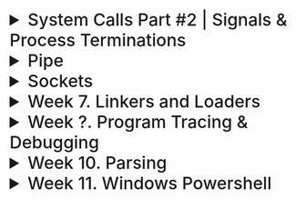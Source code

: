 

<details>
  <summary style="font-size: 30px; font-weight: 500; cursor: pointer;">System Calls Part #2 | Signals & Process Terminations </summary>

# **Exec Variants**

### execlp

**execlp** works like **execl** but does not require a full path to the executable. 
Instead, it searches the directories in the **PATH** environment variable for the executable.

```c
#include <stdio.h>
#include <unistd.h>

int main() {
    printf("Running ls with execlp\n");
    execlp("ls", "ls", "-l", (char *)NULL);

    printf("This will only print if execlp fails!\n");
    return 0;
}

```

### execv

**execv** takes two arguments: the path to the executable and an array of pointers to null-terminated strings that represent the argument list. 
This array must be terminated by a NULL pointer.

```c
#include <stdio.h>
#include <unistd.h>

int main() {
    char *args[] = { "ls", "-l", NULL };

    printf("Running ls with execv\n");
    execv("/bin/ls", args);

    printf("This will only print if execv fails!\n");
    return 0;
}
```

### execlp

**execlp** works like execl but does not require a full path to the executable. Instead, it searches the directories in the PATH environment variable for the executable.

```c
#include <stdio.h>
#include <unistd.h>

int main() {
    printf("Running ls with execlp\n");
    execlp("ls", "ls", "-l", (char *)NULL);

    printf("This will only print if execlp fails!\n");
    return 0;
}
```


### execvp

**execvp** is a combination of execv and execlp. It takes an array of pointers to strings for arguments like execv, and it searches the PATH for the executable like execlp.

```c
#include <stdio.h>
#include <unistd.h>

int main() {
    char *args[] = { "grep", "main", "file.txt", NULL };

    printf("Searching for 'main' in file.txt with execvp\n");
    execvp("grep", args);

    printf("This will only print if execvp fails!\n");
    return 0;
}
```

---

# chdir

When a new process is created, typically through a fork followed by an exec, it inherits the current working directory from its parent process. This means that, for example, if you're in a shell and your current working directory is `/home/user`, any program you start from that shell without changing the directory will start with `/home/user` as its current working directory.

The **chdir()** system call is used to change the current working directory of the process that invokes it. Here's a description and an example of using chdir() in a C program:

```c
#include <stdio.h>
#include <unistd.h>

int main() {
    // The current working directory is inherited from the parent process.
    // Let's say we want to change it to "/tmp".

    printf("Changing the current working directory to /tmp\n");
    if (chdir("/tmp") != 0) {
        perror("chdir failed");
        return 1; // Return a non-zero value to indicate an error.
    }

    // If successful, the current working directory is now /tmp.
    printf("Current working directory changed to /tmp successfully\n");

    // The rest of the program would go here.

    return 0;
}
```

Another Example of using `chdir` change dir
![sp61](../static/SP_6_1.png)


---

# Signals

Programs must sometimes deal with unexpected or unpredictable
events, such as:

- a floating-point error
- a power failure
- an alarm clock "ring"
- the death of a child process
- a termination request from a user (i.e., a Control-C)
- a suspend request from a user (i.e., a Control-Z)

These kind of events are sometimes called interrupts, as they must interrupt the regular flow of a program in order to be processed.


```c
#include <stdio.h>
#include <unistd.h> // For alarm() and pause()

// main function starts here
int main() {
    alarm(3); // Schedule an alarm signal to be sent in 3 seconds

    printf("Looping forever...\n");
    while(1); // Infinite loop, normally not a good idea, but for demo purposes.

    // This line will not be executed because the program will be terminated by the alarm signal
    printf("This line should never be executed\n");

    return 0; // Return 0, although the program will never reach this point due to the alarm
}
```


### Alarm with Signal Handler to do more upon Alarm:

```c
#include <stdio.h>
#include <unistd.h> // For alarm() and pause()
#include <signal.h> // For signal handling

int alarmFlag = 0; // Global variable to communicate between the signal handler and the main loop

void alarmHandler(); // Forward declaration of the alarm signal handler

// Signal handler definition
void alarmHandler() {
    printf("An alarm clock signal was received\n");
    alarmFlag = 1; // Set the flag to break the loop in main
}

// main function starts here
int main() {
    signal(SIGALRM, alarmHandler); // Register the alarmHandler function for the SIGALRM signal

    alarm(3); // Schedule an alarm signal in 3 seconds
    printf("Looping...\n");

    while(!alarmFlag) { // Loop until alarmFlag is set by the signal handler
        pause(); // Wait for a signal to arrive
    }

    printf("Loop ends due to alarm signal\n");

    return 0; // Return 0 to indicate success
}
```

![sp62](../static/SP_6_2.png)

* Signals are a separate mechanism from file sockets and General IO, and they are used for inter-process communication and handling asynchronous events.

### Protecting Critical Code and Chaining Interrupt Handlers

- The same techniques may be used to protect critical
pieces of code against Control-C attacks and other such
signals.
- In these cases, it's common to save the previous value of
the handler so that it can be restored after the critical
code has executed.
- Here's the source code of a program that protects itself
against SIGINT signals:

**CTRL+C Attack** refer to the action of a user sending an interrupt signal *(SIGINT)* to a running program by pressing Control-C on the keyboard. This key combination is commonly used in Unix-like operating systems to terminate a running process.

In many command-line interfaces (CLIs), pressing Control-C will send the interrupt signal to the foreground process group, which by default causes the process to terminate. However, this behavior can be customized or overridden within a program by changing the signal handler for SIGINT.

```c
#include <stdio.h>
#include <signal.h>
#include <unistd.h>

// Global variable for original SIGINT handler to restore later
void (*originalSigintHandler)(int);

// Custom SIGINT handler
void customSigintHandler(int signalNumber) {
    // Do something specific to handle Control-C
    // Typically nothing, or print a message that this section cannot be interrupted
    printf("SIGINT received, but we're ignoring it due to critical operation!\n");
}

// Function to protect a critical section
void criticalSection() {
    // Install the custom SIGINT handler
    originalSigintHandler = signal(SIGINT, customSigintHandler);

    // Critical code goes here...
    printf("Critical section is running. Try pressing Ctrl-C and see what happens.\n");
    sleep(10);  // Pretend to do something important

    // Restore the original SIGINT handler
    signal(SIGINT, originalSigintHandler);
}

int main() {
    printf("Press Ctrl-C during the critical section to test the custom handler.\n");
    criticalSection();
    printf("Critical section finished, Ctrl-C will now stop the program as usual.\n");
    
    // This sleep is just to allow us time to try Ctrl-C after the critical section
    sleep(10);

    return 0;
}
```

In this program, **criticalSection()** changes the signal handler for SIGINT to a custom handler that ignores the Control-C during its execution. After the critical section is complete, it restores the original behavior, allowing the process to be terminated by Control-C as usual.

Protecting critical sections of code from interruption is important in various scenarios, such as when a program is in the middle of a transaction or updating shared resources where an unexpected termination could lead to data corruption or inconsistency.

---


### Sending Signals with `kill`

- A process can signal another with `kill()` system call.
- Misnamed as `kill()` since not all signals terminate processes.
- Historically, `kill()` was used mainly to terminate processes in UNIX.

### Syntax

```c
int kill(pid_t pid, int sigCode);
```

Sends sigCode to process with PID pid.

**kill()** succeeds if:
- Both processes belong to the same user.
- The sender is a super-user.

**Variations of kill()**

- `pid == 0`: The signal is sent to all processes in the sender's process group.

- `pid == -1` with super-user:
  - The signal is sent to all processes.
- `pid == -1` without super-user:
  - The signal is sent to all processes owned by the sender's user, except the sender itself.

- `pid < 0` and `pid != -1`: 
  - The signal is sent to all processes in the specified process group (`pid`).

- **Return Values of `kill()`**:
  - `0`: Signal was sent successfully.
  - `-1`: An error occurred while sending the signal.

---

### Suspension & Resuming of Processes 

```c
#include <signal.h>
#include <stdio.h>
#include <unistd.h>
#include <sys/types.h>
#include <stdlib.h>

int main() {
    int pid1;
    int pid2;

    // Create first child process
    pid1 = fork();
    if (pid1 == 0) { // First child
        while (1) { // Infinite loop
            printf("pid1 is alive\n");
            sleep(1);
        }
    }

    // Create second child process
    pid2 = fork();
    if (pid2 == 0) { // Second child
        while (1) { // Infinite loop
            printf("pid2 is alive\n");
            sleep(1);
        }
    }

    // Parent process
    // If the fork calls were successful, pid1 and pid2 should be non-zero in the parent process
    if (pid1 > 0 && pid2 > 0) {
        sleep(3); // Give children time to start

        // Suspend first child
        kill(pid1, SIGSTOP);
        sleep(3);

        // Resume first child
        kill(pid1, SIGCONT);
        sleep(3);

        // Terminate first child
        kill(pid1, SIGINT);
        
        // Terminate second child
        kill(pid2, SIGINT);
    }

    return 0; // End of parent process
}
```

 In Unix-like operating systems, signals are used for inter-process communication. The SIGSTOP and SIGCONT signals are specifically used to control the execution of processes:

- **SIGSTOP:**  *Process Suspension* This signal stops a process in its tracks, effectively suspending its execution. The process will remain in a stopped state until it receives a signal to continue. The SIGSTOP signal cannot be caught, blocked, or ignored by the process, making it a reliable way to pause a process.

- **SIGCONT:** *Process Resuming* This signal is used to resume a process that has been stopped by SIGSTOP or another stopping signal like SIGTSTP (which is the signal sent by the Ctrl+Z key combination in a terminal). When a process receives SIGCONT, it continues its execution from where it was stopped.

- **SIGINT** (Signal Interrupt): This signal is typically sent when the user types the interrupt character *(normally Ctrl+C)* at the keyboard. SIGINT tells the process to immediately terminate. 

---

## Process Groups

- **Process Group:** A process group is a collection of one or more processes, usually associated with the same job, that can receive signals as a group. Every process belongs to a process group.

- **Inheritance of Process Group:** When a process (parent) creates a new process (child) through fork(), the child process inherits its parent's process group ID.

- **Changing Process Group:** A process can change its process group by calling setpgid(). *(Maybe dis-associate from parent group as a child proc?)*

- **Control Terminal:** This is the terminal device from which the process was initiated. Typically, it's the terminal you are using to interact with the shell.

- **Inheritance of Control Terminal:** Like process groups, when a process forks, the child process inherits its control terminal from the parent process.

- **Control Process:** The control process is a special process in a session that has a controlling terminal. It's the process group leader of the process group associated with the terminal.

- **Terminal Signals:** If you hit a control key *(like Control-C for SIGINT)* on a terminal, the terminal sends the signal to all processes in the foreground process group of the terminal.

The following C program demonstrates the concept of process groups and how signals like SIGINT (from Control-C) and SIGTTIN can affect processes. The program will create a child process, which will try to read from the terminal while being in a different process group.


```c
#include <stdio.h>
#include <unistd.h>
#include <signal.h>
#include <stdlib.h>

int main() {
    pid_t pid = fork();

    if (pid == -1) {
        // Error
        perror("fork");
        return EXIT_FAILURE;
    }

    if (pid == 0) { // Child process
        // Change the process group of the child
        if (setpgid(0, 0) == -1) {
            perror("setpgid");
            return EXIT_FAILURE;
        }

        // Attempt to read from the control terminal
        char input[10];
        printf("Child process group ID: %d\n", getpgrp());
        printf("Enter some text: ");
        fgets(input, sizeof(input), stdin);
        printf("Child read: %s\n", input);
        return EXIT_SUCCESS;
    } else { // Parent process
        printf("Parent process group ID: %d\n", getpgrp());
        // Wait for the child process to complete
        wait(NULL);
    }

    return EXIT_SUCCESS;
}
```
When you run this program and try to input text for the child process, if it's in the background, it should get suspended because it's trying to read from the terminal while not being in the foreground process group. If it's in the foreground, it should be able to read from the terminal normally.

![SP_63](../static/SP_6_3.png)

Also you can do `getpgid()` to get a Process's Group ID

`pid_t getpgid(pid_t pid)` returns Process Group ID of PID parameter, if PID is 0, the Process Group ID of caller is returned.
</details>

<details>
  <summary style="font-size: 30px; font-weight: 500; cursor: pointer;">Pipe</summary>

```c
int pipe(int fd[2])
```

- **pipe()** creates an unnamed pipe and returns two file
descriptors;
- The descriptor associated with the *"read"* end of the pipe
is stored in fd[0].
- The descriptor associated with the *"write"* end of the
pipe is stored in fd[1].

#### Unnamed Pipes

- **Definition**: Unnamed pipes provide a form of interprocess communication (IPC) that allows data to be transferred in one direction (i.e., no bidirectional communication like sockets).
- **Use Case**: They are often used to enable communication between a parent and its child process.
- **Mechanism**:
  1. The parent process creates an unnamed pipe with the `pipe()` system call, which creates two file descriptors: 
     - `fd[0]` for reading from the pipe.
     - `fd[1]` for writing to the pipe.
  2. The parent process then creates a child process using `fork()`.
  3. In typical use:
     - The writing process (usually the parent) closes the reading end `fd[0]`.
     - The reading process (usually the child) closes the writing end `fd[1]`.
- **Data Flow**: Data written to the writing end of the pipe by the writer is buffered by the kernel until it is read by the reader from the reading end of the pipe.

```c
#include <stdio.h>
#include <stdlib.h>
#include <unistd.h>
#include <string.h>

int main() {
    int pipefd[2]; //Pipe File Descriptor
    pid_t cpid;
    char buf;
    const char *msg = "Hello from parent!\n";

    // Create a pipe
    if (pipe(pipefd) == -1) {
        perror("pipe");
        exit(EXIT_FAILURE);
    }

    // Fork a child process
    cpid = fork();
    if (cpid == -1) {
        perror("fork");
        exit(EXIT_FAILURE);
    }

    if (cpid == 0) {    // Child process
        close(pipefd[1]); // Close unused write end

        // Read data from the pipe
        while (read(pipefd[0], &buf, 1) > 0) {
            write(STDOUT_FILENO, &buf, 1);
        }

        write(STDOUT_FILENO, "\n", 1);
        close(pipefd[0]); // Close read end
        _exit(EXIT_SUCCESS);

    } else {            // Parent process
        close(pipefd[0]); // Close unused read end

        // Write message to the pipe
        write(pipefd[1], msg, strlen(msg));
        close(pipefd[1]); // Reader will see EOF

        // Wait for child to finish
        wait(NULL);
        exit(EXIT_SUCCESS);
    }
}
```

 **pipefd[2]** declares an array named pipefd that contains two integers. These two integers serve as file descriptors that the pipe() system call uses to provide access to the two ends of the pipe.*(for Read/Write)*

**Here's a breakdown:**

    *pipefd[0]*: This is the read end of the pipe. The process can read data from the pipe through this file descriptor.
    *pipefd[1]*: This is the write end of the pipe. The process can write data to the pipe through this file descriptor.

![SP_63](../static/SP_6_4.png)

---

### Named Pipes (FIFOs) *FIFO is like Stack Data Struct.*

Named pipes, also known as FIFOs (First In, First Out), are a type of inter-process communication mechanism that provide several advantages over unnamed pipes:

- **Persistence**: Unlike unnamed pipes, named pipes have a presence in the file system. This means they persist until they are explicitly removed.
  
- **Accessibility**: They can be accessed by any process that has the appropriate permissions, not just the processes that have a parent-child relationship.
  
- **Communication Between Unrelated Processes**: Named pipes can facilitate communication between two unrelated processes, which is not possible with unnamed pipes.

Named pipes can be created using:

1. **The `mkfifo` command-line utility**: A simple shell command to create a FIFO in the filesystem.
   **EX**:  `mkfifo /path/to/myfifo`


2. **The `mkfifo()` system call**: This allows a FIFO to be created from within a C program.


```c
#include <stdio.h>
#include <stdlib.h>
#include <sys/stat.h>
#include <fcntl.h>
#include <unistd.h>
#include <string.h>

#define FIFO_NAME "/tmp/myfifo"

int main() {
 // Create a FIFO named pipe
 mkfifo(FIFO_NAME, 0666);

 // Writing to the named pipe
 int fd = open(FIFO_NAME, O_WRONLY);
 char *message = "Hello from the writer!";
 write(fd, message, strlen(message));
 close(fd);

 // Reading from the named pipe in the same process
 // (Usually, you would read in a separate process)
 fd = open(FIFO_NAME, O_RDONLY);
 char buf[128];
 read(fd, buf, sizeof(buf));
 close(fd);

 // Print the message read from the pipe
 printf("Received: %s\n", buf);

 // Cleanup the FIFO
 unlink(FIFO_NAME);

 return 0;
}
```

This program creates a named pipe, writes a message to it, and then reads the message back. Typically, the write and read operations would be done in separate processes. The **unlink()** function is called at the end to remove the named pipe from the filesystem.
</details>

<details>
  <summary style="font-size: 30px; font-weight: 500; cursor: pointer;">Sockets
</summary>




</details>


<details>
  <summary style="font-size: 30px; font-weight: 500; cursor: pointer;">Week 7. Linkers and Loaders
</summary>

Convenient Environment for Program Developpement:

![Sys 71](../static/SYS_7_1.png)

**Device Management**:

**Memory Management**:
- Crucial component in O.S
- Manages Physical Memory, to support the large infra-structure built on top of the hardware.

#### System Programs:
- File manipulation
- Status information
- File modification
* Program language support
* Program loading and execution
- Communications
- Application programs

**Object File** Created by Compilation

**Assembler** takes **object** files and makes them **Assembly Files**

Then the **Loader** Executes the Assembly Files *(Instructions)*

---

#### *Linking*
Combining a set of programs, including library routines, to create a loadable image. Links seperate files, together into a final image of that program. 
*(Let's say I have 2 C files, and then some Library Usage, It will link my source files together, and also linked the compiled libraries also)*

- Resolving symbols defined with the set
- Listing symbols needing to be resolved by Loader.


#### *Loading*
Copying the loadable image into memory, connecting it with any other programs already loaded, and updating addresses as needed.
- (In Unix) interpreting file to initialize the process address space
- (in all systems) kernel image is special (own format)

---

## Workflow for Typical Compilation and Execution

![Sys 72](../static/SYS_7_2.png)

**Static Libraries:** They are linked to the program at compile time. When you compile a program that uses a static library, the code from the library is copied into the executable. This means that the executable contains the library code within it.

- This is better for Distributing Software, as an EXE might compile, but rely on a DLL that might not be there. Static Libraries are "Baked-In" to the EXE.

**Dynamic Libraries:** They are linked during runtime or load time, not at compile time. The code is not included in the executable; instead, the program uses the library code that is stored separately in `.dll` files.

- Multiple different Executable's use the same **DLL**s so it doesn't need to be replicate static libraries all the time. *(Example: Window DLLs)*

- You can update a dll without having to recompile the orginal program. The static libraries get baked into the program.

![Sys 72](../static/SYS_7_3.png)

`gcc main.c second.c -o final`

</details>


<details>
  <summary style="font-size: 30px; font-weight: 500; cursor: pointer;">Week ?. Program Tracing & Debugging
</summary>

### Tracing System Calls from Commands

- Specifically traces system calls, the power of **strape**

`strace` on Linux
`strace -e trace=read ls` Traces the **read()** calls that LS preforms upon command execution
`strace -e trace=write ls` Traces the **write()** calls that LS preforms upon command execution

`strace -t ...` Tracing with a Timestamp

[StackOverFlow | system write(), print to Terminal](https://stackoverflow.com/questions/3866217/how-can-i-make-the-system-call-write-print-to-the-screen)

### Tracing System Process
- Once Application runs, it will load it into memory, and Execute... You can trace all of this

Tracing specific Process ID: `sudo strace -p 3306 -o output.txt`

`ps -C <Application Name>` *(Show's current processes in the Terminal)*
`ps aux` *Show all process, from all users Root, Jason and System*

**Anwar's Example**
Step 1. find firefox processes `ps aux | grep "firefox"`
Step 2. Find Firefox process via `ps -c firefox`

You can trace any commands, as Commands has underlying Code being executed.

### **Why Trace Applications?**
 It is primarily used to monitor the system calls and signals received by a process. This tool is invaluable for understanding how a program interacts with the system's kernel. 

### Tracing Limitations:
- Less effective for debugging issues within the program's own code, such as logic errors or algorithmic bugs.
- Limited to system call level; doesn't provide insights into the internal logic or state of the program.

---
## Debugger
Post-mortem debugging, when the file runs, and a run-time error occurs and it "core-dump"

"core-dump" System generates a file which is a "backtrace"

`ulimit` <= Limit to generating Core Dumps
`ulimit -c unlimited` <= change Limit of Core-dump file to Unlimited space

in `var/lib/apport/coredump` you can view Core Dumps

How can I trace the core-dump

</details>

<details>
<summary style="font-size: 30px; font-weight: 500; cursor: pointer;">Week 10. Parsing</summary>

Lexical Rules: *Like rules of the language, *

Semantics Rules: *How the compiler "understands" the expressions*



---

Using **YACC** Yet Another Compiler: Compiler

**Scanner** is generation of the Lexeme & Token Pairs, it's called `Lex` on Linux 
Output is a Function from Lexer: `yylex()`

LEX Output: `yylex()` from Input *(Raw Token Stream, which is just an Input String)*

YACC calls `Lex` to retrieve `yylex()` Function, then does it's normal operations .

![SYSTEM 9 X](../static/SYS_9_1.png)

- LEX & YACC are available on UNIX ! 
- BISON is a replacement on GNU

![SYSTEM 9 X](../static/SYS_9_2.png)

![SYSTEM 9 X](../static/SYS_9_3.png)

## Parsing:


![SYSTEM 9 X](../static/SYS_9_5.png)

General Grammar Rules, Here we have some symbols, and their possible reductions: Example: **E -> E + T**, **E** can also be reduced to just **T**

![SYSTEM 9 X](../static/SYS_9_4.png)

`- 3 * 4`, it's `- F * F`, as `F` can be **NUM**, and since `-F` can be `F`, and T can be F, therefore `-F * F` can be `T * F` which can simply to just `T`, so like for a Token in brackets, we can just take `$2` the second token, which is in the middle of the brackets

This is done over the entire Expression.

Defining the Grammer, in the code $1 and $3 and the "Tokens" to be added up, E (1) + (2) E (3), we want to add up 1 and 3

![SYSTEM 9 X](../static/SYS_9_7.png)

---

`yacc -d parser.y` Generates my y.tab *(C & Header File)*

`lex parser.l` For the lexical generator

`cc lex.yy.c y.tab.c -o calc` Compiled *(or gcc works)*

---

**November 28th Attempt at it, given calc.l and calc.y:**

1.) `yacc -d calc.y` Generates the `y.tab.c` & `y.tab.h` *(C & Header File)*

2.) `flex calc.l` Use Lex/Flex to process the .l file, which will generate a C source file *(Generated `lex.yy.c`)*

3.) `gcc lex.yy.c y.tab.c -o calc` This will generate the executable binary `calc` 

4.) `./calc`


**Same Outputs**
![Same Outputs!](../static/SYS_10_10.png)

</details>



<details>
<summary style="font-size: 30px; font-weight: 500; cursor: pointer;">Week 11. Windows Powershell</summary>

`help *service*` shows Services on Powershell, like Git Service

Just showing all services
`Get-Service`
Each services returned, is an Object, It's an instantiated class!

Get all services, Pipe, then `Select-Object`, then the param `name` & `status`
`Get-Service | Select-Object name, status`

All **Cmdlet**'s are an Instantiation of some sort of class, *Object-Oriented-Approach*


## gm | Get Member

Get all Objects of Service, and showcase Global Members *(Class Methods)*

`Get-Service | gm`

*Getting a service with a specific name, then showing all the members, class methods with Get-Member, gm for short* 

```ps1
# ...
    # Get the service object
    $service = Get-Service -Name $serviceName

    # Display general information about the service
    Write-Host "Most recently started service: $($service.DisplayName) - Status: $($service.Status)"

    # Show the members of the service object
    $service | Get-Member
```

Example `Pause`, it's a `Method` and it's definition is `void Pause()` as it doesn't return anything whilst **Pausing**
Example #1 `Equals`, it's a `Method` and it's definition is `bool Equals(System.Object obj)` Equals will return, where another Object is equal to self, or not.

`Get-Process` get's all running processing

`Get-Process | gm` All processes are Object Instances, that can be used for Process manipulation, like the `void kill()` command, you can't kill a Service however

`Get-Service -name wisvc | gm` get specific functions that can be done with a specific service, with name: **wisvc**

`Get-Service | Select-Object -Property name, status` Listing all instantiated Services with specific Properties, and it can be a column in the output
**-Property | name | Status**

Select Name, Status, StartType, and Sort by Name
`Get-Service | Select-Object -Property name, status, starttype | sort - Property Name`

### Event Log stuff:

`Get-Eventlog system` Get all the system logs

`Get-eventlog -Logname system -Newest`

Select the newest 5 system Logs Pipeline, select the Warning Flag

`Get-eventlog -Logname system -Newest 5 | Select-Object {$_.EntryType -eq "Warning"}`

Select the newest 5 system Logs, and get all the Messages out of those objects

`Get-eventlog -LogName system -Newest 5 | Select-Object Message`


**Where?**

`get-service | where {$_.status -eq "running"}`

**$_** is pretty much a Lambda Iterator, and it iterates thru all the CLAUSE's output *where, Select-Object, etc...*

All CMDlets in PS1 is like, Verb-Noun , *SELECT* verb, *OBJECT* noun

**wmiObject**

Windows Management Instrument:
- Deals with Harddrives, Network Cards, and other I/O

`get-wmiObject` *It will bring up another Input, to input a class*

`get-wmiObject win32_service` Show all WIN32 Services

**Get-WmiObject Cmdlet in PowerShell**

**Functionality**: Get-WmiObject is a PowerShell cmdlet used to retrieve management information by querying WMI classes. 
**Input Parameter**: When you use Get-WmiObject, you need to specify a WMI class as an input. This class determines the type of information you're querying.

**Relation to Win32 API**

**WMI and Win32 API:** While both WMI and Win32 API provide access to system resources, they serve different purposes. Win32 API is a lower-level interface primarily used for application development and direct interactions with the system's components. WMI, on the other hand, is more about system management and monitoring.
**WMI Classes like win32_service:** These classes are part of the WMI schema and provide an abstraction over the system resources. For instance, win32_service allows you to manage and query Windows services.
**Not Direct Hosting:** WMI does not "host" the Win32 API. Instead, it uses the underlying infrastructure, including parts of the Win32 API, to access and manage system information.
---

# **Service vs. Process**

### Services in Windows
1. **Definition**: Services are specialized programs that perform functions to support other programs, particularly at the system level. They often run in the background and are not directly interacted with by the user.

2. **Characteristics**:
   - **Autonomy**: Services can start automatically at boot time or be started and stopped manually.
   - **Background Operation**: They usually run in the background and do not have a user interface.
   - **Longevity**: Services are designed to run for long periods, often as long as the OS is running.
   - **User Session Independence**: They do not depend on a user being logged in and can run under a system account.
   - **Management**: Managed via the Services console (`services.msc`) or command line tools.

3. **Use Cases**:
   - Core system functionalities like networking, event logging, and file serving.
   - Applications that need to run in the background, independent of user sessions, such as a database server.

4. **Windows Specifics**:
   - Services are often essential for the operation of the OS or certain applications and can be configured through the Windows Service Control Manager.

### Processes in Windows
1. **Definition**: A process is an instance of a program that is being executed. It consists of the program code and its current activity.

2. **Characteristics**:
   - **User Interaction**: Processes often have a user interface and are initiated by user actions.
   - **Session Dependent**: They usually run within a user's session and terminate when the user logs out.
   - **Short-Lived**: Processes may have a shorter life span, typically as long as the task they are performing.
   - **Resource Allocation**: Each process has its own set of resources (memory, process identifiers) allocated by the OS.

3. **Use Cases**:
   - General applications like word processors, web browsers, and games.
   - Short-term tasks like running a script or a batch job.

4. **Windows Specifics**:
   - Processes in Windows are managed by the Task Manager, where users can view and control running processes.
   - Each process in Windows is isolated, with its own virtual memory and resources.

### Key Differences
- **Initiation and Lifespan**: Services are often auto-started and long-lived, while processes are user-initiated and may have a shorter lifespan.
- **User Interface**: Processes usually have a GUI, whereas services do not.
- **Session Dependency**: Services can operate independently of user sessions, while processes are generally tied to them.
- **Management Tools**: Services are managed via the Services console, while processes are managed through the Task Manager.

### Conclusion
In Windows OS, understanding the distinction between services and processes is fundamental for systems programming. Services are integral for the system's operations and function independently of user sessions, providing background support. Processes, conversely, are more user-centric, often having a GUI and a shorter lifespan. This knowledge aids in effective system-level programming and resource management.

---

`Get-Process | Out-Gridview` Outputs the Get-Process to a Grid Viewing Window.

Can also use `Export-Csv` or `ConvertTo-Csv` with **.csv**
Or for HTML, `ConvertTo-HTML` for **.html** outputs

Before doing something, you can use `-Whatif`, **what will happen if I kill a process?**

`Remove-Item file.html -WhatIf` <-- What would happen if I executed this command?

## **PowerShell Script Execution Policy**

`Get-ExecutionPolicy` Mine said *Unrestricted*

**Restricted:** Current user, has *NO* priveldge to run a script, unless it has a very specific **Script Signature**.

**RemoteSigned:** Downloaded from Internet, and signed *Remote Signed*, and can potentially be ran by the a Trusted Publisher.

**Unrestricted:** There is no Restrictions! Go Wild!

Change Script Exec. Policy

`Set ExecutionPolicy "policy"` --> `"unrestricted"` , `"restricted"`, etc...

---

Powershell Lang stuff:

`Read-Host "Enter your name"` it's like an **input** in python, or CIN
`Write-Host "Warning" -ForegroundColor red` Writes to user's terminal "Warning" in red color
- `Write-Debug` , `Write-Error`, etc...

---

### Windows Powershell ISE, Powershell IDE

```ps1
# Get all running services
$runningServices = Get-Service | Where-Object { $_.Status -eq 'Running' }

# Iterate over each service
foreach ($service in $runningServices) {
    # Display the service name
    Write-Host "Service: $($service.Name) is currently running."

    # Ask user for action
    $userInput = Read-Host "Do you want to stop this service? (yes/no)"

    # Check user input
    if ($userInput -eq "yes") {
        # Attempt to stop the service
        try {
            Stop-Service -Name $service.Name
            Write-Host "Service $($service.Name) stopped successfully."
        } catch {
            Write-Host "Error stopping service $($service.Name): $_"
        }
    } else {
        Write-Host "Service $($service.Name) will continue running."
    }
}

Write-Host "All services have been processed."
```

**Use Select**, to compare if Service's Status is equal to "running" *(LIST of T/F)*
**Use Where**, to select all Services, WHERE a condition is true.

</details>